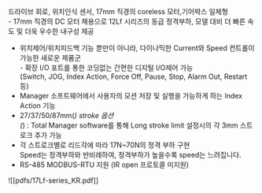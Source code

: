 드라이브 회로, 위치인식 센서, 17mm 직경의 coreless 모터,기어박스 일체형  
- 17mm 직경의 DC 모터 채용으로 12Lf 시리즈의 동급 정격부하, 모델 대비 더 빠른 속도 및 더욱 우수한
내구성 제공  
- 위치제어/위치피드백 기능 뿐만이 아니라, 다이나믹한 Current와 Speed 컨트롤이 가능한 새로운 제품군  
- 확장 I/O 포트를 통한 코딩없는 간편한 디지털 I/O제어 가능  
  (Switch, JOG, Index Action, Force Off, Pause, Stop, Alarm Out, Restart 등)  
- Manager 소프트웨어에서 사용자의 모션 저장 및 실행을 가능하게 하는 Index Action 기능  
- 27/37/50/87mm(*) stroke 옵션  
  (*) : Total Manager software를 통해 Long stroke limit 설정시의 각 3mm 스트로크 추가 가능  
- 각 스트로크별로 리드각에 따라 17N~70N의 정격 부하 구현  
  Speed는 정격부하와 반비례하여, 정격부하가 높을수록 speed는 느려집니다.  
- RS-485 MODBUS-RTU 지원 (IR open 프로토콜 미지원)

![[pdfs/17Lf-series_KR.pdf]]